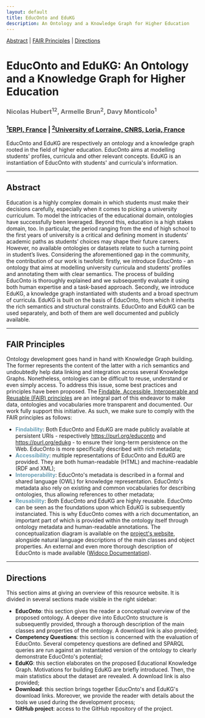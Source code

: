 ```yaml
---
layout: default
title: EducOnto and EduKG
description: An Ontology and a Knowledge Graph for Higher Education
---
```


[Abstract](#abstract) | [FAIR Principles](#fair-principles) | [Directions](#directions)


<h1 class="page-title" id="header">EducOnto and EduKG: An Ontology and a Knowledge Graph for Higher Education</h1>

<h3 style="color:dimgrey;">Nicolas Hubert<sup>12</sup>, Armelle Brun<sup>2</sup>, Davy Monticolo<sup>1</sup></h3>
<h3><a href="https://erpi.univ-lorraine.fr/"><sup>1</sup>ERPI, France</a> | <a href="https://www.loria.fr/en/"><sup>2</sup>University of Lorraine, CNRS, Loria, France</a></h3>

<p class="message">EducOnto and EduKG are respectively an ontology and a knowledge graph rooted in the field of higher education. EducOnto aims at modelling students' profiles, curricula and other relevant concepts. EduKG is an instantiation of EducOnto with students' and curricula's information.</p>

<!-- <table>
  <tbody>
    <tr>
      <td><a href="#abstract">Abstract</a></td>
    </tr>
  </tbody>
</table> -->

<hr>
<article class="mb-5" id="abstract">
<content>
<h2>Abstract</h2>
  <p>Education is a highly complex domain in which students must make their decisions carefully, especially when it comes to picking a university curriculum. To model the intricacies of the educational domain, ontologies have successfully been leveraged. Beyond this, education is a high stakes domain, too. In particular, the period ranging from the end of high school to the first years of university is a critical and defining moment in students’ academic paths as students’ choices may shape
their future careers. However, no available ontologies or datasets relate to such a turning point in student’s lives. Considering the aforementioned gap in the community, the contribution of our work is twofold: firstly, we introduce EducOnto - an ontology that aims at modelling university curricula and students’ profiles and annotating them with clear semantics. The process of building EducOnto is thoroughly explained and we subsequently evaluate it using both human expertise and a task-based approach. Secondly, we introduce EduKG, a knowledge graph instantiated with students and a broad spectrum of curricula. EduKG is built on the basis of EducOnto, from which it inherits the rich semantics and structural constraints. EducOnto and EduKG can be used separately, and both of them are well documented and publicly available.</p>
</content>
 
<hr/>

<article class="mb-5" id="fair-principles">
<content>
<h2>FAIR Principles</h2>
  <p>Ontology development goes hand in hand with Knowledge Graph building. The former represents the content of the latter with a rich semantics and undoubtedly help data linking and integration across several Knowledge Graphs. Nonetheless, ontologies can be difficult to reuse, understand or even simply access. To address this issue, some best practices and principles have been proposed. The <a href="https://www.nature.com/articles/sdata201618">Findable, Accessible, Interoperable and Reusable (FAIR) principles</a> are an integral part of this endeavor to make data, ontologies and vocabularies more transparent and documented. Our work fully support this initiative. As such, we make sure to comply with the FAIR principles as follows:</p>
  <ul>
    <li><strong><span style="color: #6a9fb5">Findability</span></strong>: Both EducOnto and EduKG are made publicly available at persistent URIs - respectively <a href="https://purl.org/educonto">https://purl.org/educonto</a> and <a href="https://purl.org/edukg">https://purl.org/edukg</a> - to ensure their long-term persistence on the Web. EducOnto is more specifically described with rich metadata;</li>
    <li><strong><span style="color: #6a9fb5">Accessibility</span></strong>: multiple representations of EducOnto and EduKG are provided. They are both human-readable (HTML) and machine-readable (RDF and XML);</li>
    <li><strong><span style="color: #6a9fb5">Interoperability</span></strong>: EducOnto's metadata is described in a formal and shared language (OWL) for knowledge representation. EducOnto's metadata also rely on existing and common vocabularies for describing ontologies, thus allowing references to other metadata;</li>
    <li><strong><span style="color: #6a9fb5">Reusability</span></strong>: Both EducOnto and EduKG are highly reusable. EducOnto can be seen as the foundations upon which EduKG is subsequently instanciated. This is why EducOnto comes with a rich documentation, an important part of which is  provided within the ontology itself through ontology metadata and human-readable annotations. The conceptualization diagram is available on the <a href="https://nicolas-hbt.github.io/educ-ontokg/educonto/#overview">project's website</a>, alongside natural language descriptions of the main classes and object properties. An external and even more thorough description of EducOnto is made available (<a href="https://nicolas-hbt.github.io/educ-ontokg/widoco/index-en.html">Widoco Documentation</a>).</li>
  </ul>
</content>
 
 <hr/>

<article class="mb-5" id="directions">
<content>
<h2>Directions</h2>
  <p>This section aims at giving an overview of this resource website. It is divided in several sections made visible in the right sidebar:</p>
  <ul>
    <li><strong>EducOnto</strong>: this section gives the reader a conceptual overview of the proposed ontology. A deeper dive into EducOnto structure is subsequently provided, through a thorough description of the main classes and properties of the ontology. A download link is also provided;</li>
    <li><strong>Competency Questions</strong>: this section is concerned with the evaluation of EducOnto. Several competency questions are defined and SPARQL queries are run against an instantiated version of the ontology to clearly demonstrate EducOnto's potential;</li>
    <li><strong>EduKG</strong>: this section elaborates on the proposed Educational Knowledge Graph. Motivations for building EduKG are briefly introduced. Then, the main statistics about the dataset are revealed. A download link is also provided;</li>
    <li><strong>Download</strong>: this section brings together EducOnto's and EduKG's download links. Moreover, we provide the reader with details about the tools we used during the development process;</li>
    <li><strong>GitHub project</strong>: access to the GitHub repository of the project.</li>
  </ul>
</content>
